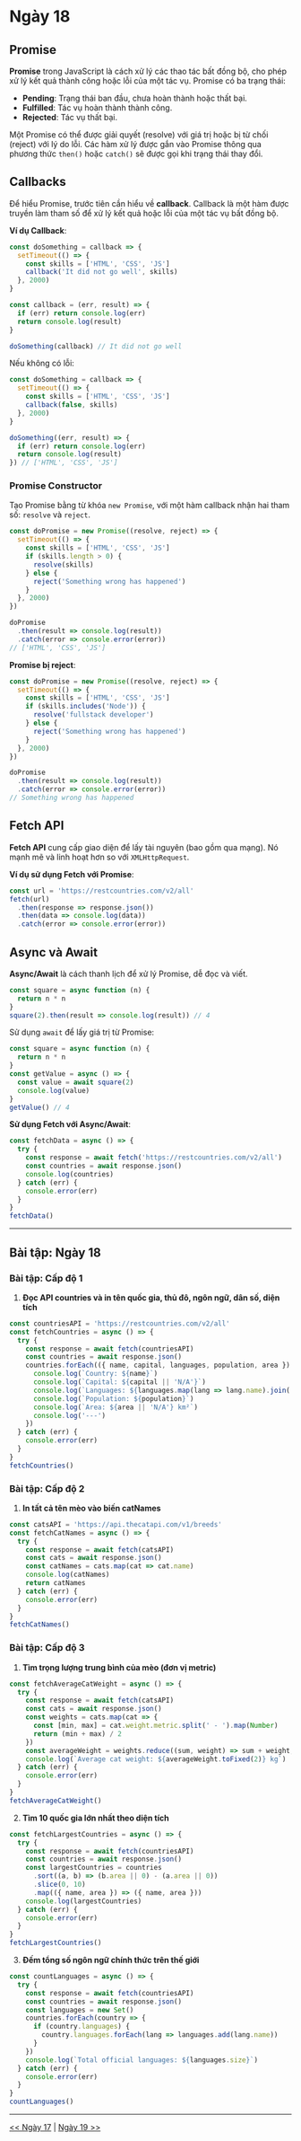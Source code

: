 # Ngày 18

## Promise

**Promise** trong JavaScript là cách xử lý các thao tác bất đồng bộ, cho phép xử lý kết quả thành công hoặc lỗi của một tác vụ. Promise có ba trạng thái:

- **Pending**: Trạng thái ban đầu, chưa hoàn thành hoặc thất bại.
- **Fulfilled**: Tác vụ hoàn thành thành công.
- **Rejected**: Tác vụ thất bại.

Một Promise có thể được giải quyết (resolve) với giá trị hoặc bị từ chối (reject) với lý do lỗi. Các hàm xử lý được gắn vào Promise thông qua phương thức `then()` hoặc `catch()` sẽ được gọi khi trạng thái thay đổi.

## Callbacks

Để hiểu Promise, trước tiên cần hiểu về **callback**. Callback là một hàm được truyền làm tham số để xử lý kết quả hoặc lỗi của một tác vụ bất đồng bộ.

**Ví dụ Callback**:

```js
const doSomething = callback => {
  setTimeout(() => {
    const skills = ['HTML', 'CSS', 'JS']
    callback('It did not go well', skills)
  }, 2000)
}

const callback = (err, result) => {
  if (err) return console.log(err)
  return console.log(result)
}

doSomething(callback) // It did not go well
```

Nếu không có lỗi:

```js
const doSomething = callback => {
  setTimeout(() => {
    const skills = ['HTML', 'CSS', 'JS']
    callback(false, skills)
  }, 2000)
}

doSomething((err, result) => {
  if (err) return console.log(err)
  return console.log(result)
}) // ['HTML', 'CSS', 'JS']
```

### Promise Constructor

Tạo Promise bằng từ khóa `new Promise`, với một hàm callback nhận hai tham số: `resolve` và `reject`.

```js
const doPromise = new Promise((resolve, reject) => {
  setTimeout(() => {
    const skills = ['HTML', 'CSS', 'JS']
    if (skills.length > 0) {
      resolve(skills)
    } else {
      reject('Something wrong has happened')
    }
  }, 2000)
})

doPromise
  .then(result => console.log(result))
  .catch(error => console.error(error))
// ['HTML', 'CSS', 'JS']
```

**Promise bị reject**:

```js
const doPromise = new Promise((resolve, reject) => {
  setTimeout(() => {
    const skills = ['HTML', 'CSS', 'JS']
    if (skills.includes('Node')) {
      resolve('fullstack developer')
    } else {
      reject('Something wrong has happened')
    }
  }, 2000)
})

doPromise
  .then(result => console.log(result))
  .catch(error => console.error(error))
// Something wrong has happened
```

## Fetch API

**Fetch API** cung cấp giao diện để lấy tài nguyên (bao gồm qua mạng). Nó mạnh mẽ và linh hoạt hơn so với `XMLHttpRequest`.

**Ví dụ sử dụng Fetch với Promise**:

```js
const url = 'https://restcountries.com/v2/all'
fetch(url)
  .then(response => response.json())
  .then(data => console.log(data))
  .catch(error => console.error(error))
```

## Async và Await

**Async/Await** là cách thanh lịch để xử lý Promise, dễ đọc và viết.

```js
const square = async function (n) {
  return n * n
}
square(2).then(result => console.log(result)) // 4
```

Sử dụng `await` để lấy giá trị từ Promise:

```js
const square = async function (n) {
  return n * n
}
const getValue = async () => {
  const value = await square(2)
  console.log(value)
}
getValue() // 4
```

**Sử dụng Fetch với Async/Await**:

```js
const fetchData = async () => {
  try {
    const response = await fetch('https://restcountries.com/v2/all')
    const countries = await response.json()
    console.log(countries)
  } catch (err) {
    console.error(err)
  }
}
fetchData()
```

---

## Bài tập: Ngày 18

### Bài tập: Cấp độ 1

1. **Đọc API countries và in tên quốc gia, thủ đô, ngôn ngữ, dân số, diện tích**

```js
const countriesAPI = 'https://restcountries.com/v2/all'
const fetchCountries = async () => {
  try {
    const response = await fetch(countriesAPI)
    const countries = await response.json()
    countries.forEach(({ name, capital, languages, population, area }) => {
      console.log(`Country: ${name}`)
      console.log(`Capital: ${capital || 'N/A'}`)
      console.log(`Languages: ${languages.map(lang => lang.name).join(', ')}`)
      console.log(`Population: ${population}`)
      console.log(`Area: ${area || 'N/A'} km²`)
      console.log('---')
    })
  } catch (err) {
    console.error(err)
  }
}
fetchCountries()
```

### Bài tập: Cấp độ 2

1. **In tất cả tên mèo vào biến catNames**

```js
const catsAPI = 'https://api.thecatapi.com/v1/breeds'
const fetchCatNames = async () => {
  try {
    const response = await fetch(catsAPI)
    const cats = await response.json()
    const catNames = cats.map(cat => cat.name)
    console.log(catNames)
    return catNames
  } catch (err) {
    console.error(err)
  }
}
fetchCatNames()
```

### Bài tập: Cấp độ 3

1. **Tìm trọng lượng trung bình của mèo (đơn vị metric)**

```js
const fetchAverageCatWeight = async () => {
  try {
    const response = await fetch(catsAPI)
    const cats = await response.json()
    const weights = cats.map(cat => {
      const [min, max] = cat.weight.metric.split(' - ').map(Number)
      return (min + max) / 2
    })
    const averageWeight = weights.reduce((sum, weight) => sum + weight, 0) / weights.length
    console.log(`Average cat weight: ${averageWeight.toFixed(2)} kg`)
  } catch (err) {
    console.error(err)
  }
}
fetchAverageCatWeight()
```

2. **Tìm 10 quốc gia lớn nhất theo diện tích**

```js
const fetchLargestCountries = async () => {
  try {
    const response = await fetch(countriesAPI)
    const countries = await response.json()
    const largestCountries = countries
      .sort((a, b) => (b.area || 0) - (a.area || 0))
      .slice(0, 10)
      .map(({ name, area }) => ({ name, area }))
    console.log(largestCountries)
  } catch (err) {
    console.error(err)
  }
}
fetchLargestCountries()
```

3. **Đếm tổng số ngôn ngữ chính thức trên thế giới**

```js
const countLanguages = async () => {
  try {
    const response = await fetch(countriesAPI)
    const countries = await response.json()
    const languages = new Set()
    countries.forEach(country => {
      if (country.languages) {
        country.languages.forEach(lang => languages.add(lang.name))
      }
    })
    console.log(`Total official languages: ${languages.size}`)
  } catch (err) {
    console.error(err)
  }
}
countLanguages()
```

---

[<< Ngày 17](./17.Web_Storages.md) | [Ngày 19 >>](./19.Closures.md)